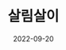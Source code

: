 ---
title: 살림살이
date: 2022-09-20
layout: section_single
banner:
  title: 
  summary: 
  imageLink: /img/pagebanner/about/donor-wall-01.jpg
  itemLink: 
  
---